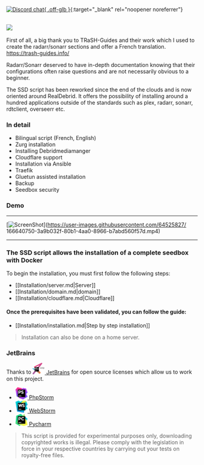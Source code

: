 [![Discord chat](https://img.shields.io/discord/533736783414820864?style=for-the-badge&color=4051B5&logo=discord){ .off-glb }](https://discord.gg/qbfdKVYB ){:target="_blank" rel="noopener noreferrer"}

<br /><img src="https://user-images.githubusercontent.com/64525827/107496602-ceddbb80-6b91-11eb-9a05-ac311eedf150.png" width="450">

First of all, a big thank you to TRaSH-Guides and their work which I used to create the radarr/sonarr sections and offer a French translation.
https://trash-guides.info/

Radarr/Sonarr deserved to have in-depth documentation knowing that their configurations often raise questions and are not necessarily obvious to a beginner.

The SSD script has been reworked since the end of the clouds and is now oriented around RealDebrid. It offers the possibility of installing around a hundred applications outside of the standards such as plex, radarr, sonarr, rdtclient, overseerr etc.

### In detail
* Bilingual script (French, English)
* Zurg installation
* Installing Debridmediamanger
* Cloudflare support
* Installation via Ansible
* Traefik
* Gluetun assisted installation
* Backup
* Seedbox security

### Demo
***
[![ScreenShot](https://user-images.githubusercontent.com/64525827/166642246-48c95b9e-c116-4d5b-b3e2-2e1305389f4f.png)](https://user-images.githubusercontent.com/64525827/ 166640750-3a9b032f-80b1-4aa0-8966-b7abd560f57d.mp4)
***


### The SSD script allows the installation of a complete seedbox with Docker
To begin the installation, you must first follow the following steps:
* [[Installation/server.md|Server]]
* [[Installation/domain.md|domain]]
* [[Installation/cloudflare.md|Cloudflare]]

#### Once the prerequisites have been validated, you can follow the guide:  
* [[Installation/installation.md|Step by step installation]]

> Installation can also be done on a home server.

### JetBrains
Thanks to [<img src="./images/jetbrains-training-partner.svg" alt="JetBrains" width="32"> JetBrains](http://www.jetbrains.com/) for open source licenses which allow us to work on this project.

* [<img src="./images/icon-phpstorm.svg" alt="PhpStorm" width="32"> PhpStorm](http://www.jetbrains.com/phpstorm/)
* [<img src="./images/icon-webstorm.svg" alt="WebStorm" width="32"> WebStorm](http://www.jetbrains.com/webstorm/)
* [<img src="./images/icon-pycharm.svg" alt="Pycharm" width="32"> Pycharm](http://www.jetbrains.com/pycharm/)

> This script is provided for experimental purposes only, downloading copyrighted works is illegal.
Please comply with the legislation in force in your respective countries by carrying out your tests on royalty-free files.
